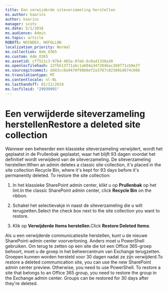 ```yaml
---
title: Een verwijderde siteverzameling herstellen
ms.author: kaarins
author: kaarins
manager: scotv
ms.date: 5/1/2018
ms.audience: Admin
ms.topic: article
ROBOTS: NOINDEX, NOFOLLOW
localization_priority: Normal
ms.collection: Adm_O365
ms.custom: Adm_O365
ms.assetid: cf7521c3-97b4-465a-97eb-6c0a41338a30
ms.openlocfilehash: 22fb513771abc1a604a347204bac268771cb9e37
ms.sourcegitcommit: dd43cc0a9470f98b8ef2a3787c823801d674c666
ms.translationtype: MT
ms.contentlocale: nl-NL
ms.lasthandoff: 02/12/2019
ms.locfileid: "29939991"
---
```

# <a name="restore-a-deleted-site-collection"></a><span data-ttu-id="3065c-102">Een verwijderde siteverzameling herstellen</span><span class="sxs-lookup"><span data-stu-id="3065c-102">Restore a deleted site collection</span></span>

<span data-ttu-id="3065c-p101">Wanneer een beheerder een klassieke siteverzameling verwijdert, wordt het geplaatst in de Prullenbak geplaatst, waar het blijft 93 dagen voordat het definitief wordt verwijderd van de siteverzameling. De siteverzameling herstellen:</span><span class="sxs-lookup"><span data-stu-id="3065c-p101">When an admin deletes a classic site collection, it's placed in the site collection Recycle Bin, where it's kept for 93 days before it's permanently deleted. To restore the site collection:</span></span>
  
1. <span data-ttu-id="3065c-105">In het klassieke SharePoint admin center, klikt u op **Prullenbak** op het lint.</span><span class="sxs-lookup"><span data-stu-id="3065c-105">In the classic SharePoint admin center, click **Recycle Bin** on the ribbon.</span></span> 
    
2. <span data-ttu-id="3065c-106">Schakel het selectievakje in naast de siteverzameling die u wilt terugzetten.</span><span class="sxs-lookup"><span data-stu-id="3065c-106">Select the check box next to the site collection you want to restore.</span></span>
    
3. <span data-ttu-id="3065c-107">Klik op **Verwijderde Items herstellen**.</span><span class="sxs-lookup"><span data-stu-id="3065c-107">Click **Restore Deleted Items**.</span></span>
    
<span data-ttu-id="3065c-p102">Als u een verwijderde communicatiesite herstellen, kunt u de nieuwe SharePoint-admin center voorvertoning. Anders moet u PowerShell gebruiken. Om terug te zetten op een site die tot een Office 365-groep behoort, moet u de groep in het beheercentrum van Exchange terugzetten. Groepen kunnen worden hersteld voor 30 dagen nadat ze zijn verwijderd.</span><span class="sxs-lookup"><span data-stu-id="3065c-p102">To restore a deleted communication site, you can use the new SharePoint admin center preview. Otherwise, you need to use PowerShell. To restore a site that belongs to an Office 365 group, you need to restore the group in the Exchange admin center. Groups can be restored for 30 days after they're deleted.</span></span>
  

